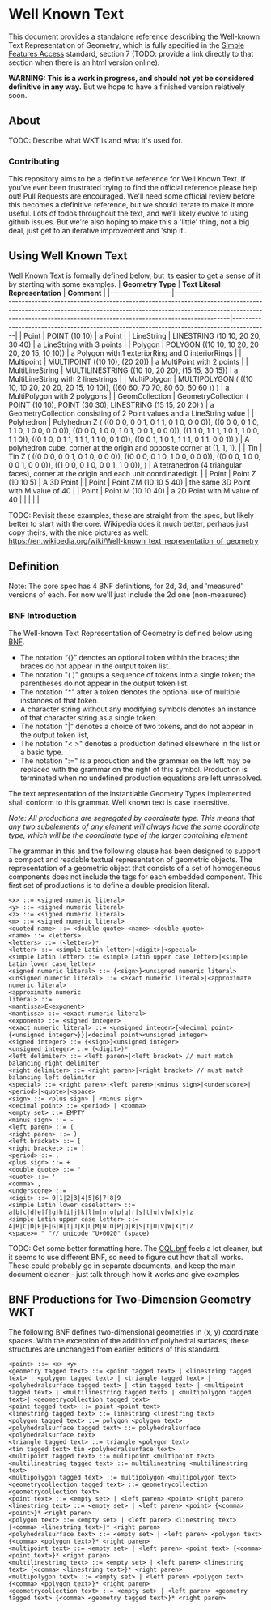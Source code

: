 # Well Known Text

This document provides a standalone reference describing the Well-known Text Representation of Geometry, which is fully specified in the 
[Simple Features Access](file:///Users/cholmes/Downloads/06-103r4_Implementation_Specification_for_Geographic_Information_-_Simple_feature_access_-_Part_1_Common_Architecture_v1.2.1.pdf)
standard, section 7 (TODO: provide a link directly to that section when there is an html version online).

**WARNING: This is a work in progress, and should not yet be considered definitive in any way.** But we hope to have a finished version relatively soon.

## About

TODO: Describe what WKT is and what it's used for.

### Contributing

This repository aims to be a definitive reference for Well Known Text. If you've ever been frustrated trying to find the official reference please help out! 
Pull Requests are encouraged. We'll need some official review before this becomes a definitive reference, but we should iterate to make it more useful. Lots
of todos throughout the text, and we'll likely evolve to using github issues. But we're also hoping to make this a 'little' thing, not a big deal, just get
to an iterative improvement and 'ship it'.

## Using Well Known Text

Well Known Text is formally defined below, but its easier to get a sense of it by starting with some examples.
| **Geometry Type** | **Text Literal Representation**                                                                                                                                                                                                                           | **Comment**                                                                             |
|-------------------|-----------------------------------------------------------------------------------------------------------------------------------------------------------------------------------------------------------------------------------------------------------|-----------------------------------------------------------------------------------------|
| Point             | POINT (10 10)                                                                                                                                                                                                                                             | a Point                                                                                 |
| LineString        | LINESTRING (10 10, 20 20, 30 40)                                                                                                                                                                                                                          | a LineString with 3 points                                                              |
| Polygon           | POLYGON ((10 10, 10 20, 20 20, 20 15, 10 10))                                                                                                                                                                                                             | a Polygon with 1 exteriorRing and 0 interiorRings                                       |
| Multipoint        | MULTIPOINT ((10 10), (20 20))                                                                                                                                                                                                                             | a MultiPoint with 2 points                                                              |
| MultiLineString   | MULTILINESTRING ((10 10, 20 20), (15 15, 30 15))                                                                                                                                                                                                          | a MultiLineString with 2 linestrings                                                    |
| MultiPolygon      | MULTIPOLYGON ( ((10 10, 10 20, 20 20, 20 15, 10 10)), ((60 60, 70 70, 80 60, 60 60 )) )                                                                                                                                                                   | a MultiPolygon with 2 polygons                                                          |
| GeomCollection    | GeometryCollection ( POINT (10 10), POINT (30 30), LINESTRING (15 15, 20 20) )                                                                                                                                                                            | a GeometryCollection consisting of 2 Point values and a LineString value                |
| Polyhedron        | Polyhedron Z ( ((0 0 0, 0 0 1, 0 1 1, 0 1 0, 0 0 0)), ((0 0 0, 0 1 0, 1 1 0, 1 0 0, 0 0 0)), ((0 0 0, 1 0 0, 1 0 1, 0 0 1, 0 0 0)), ((1 1 0, 1 1 1, 1 0 1, 1 0 0, 1 1 0)), ((0 1 0, 0 1 1, 1 1 1, 1 1 0, 0 1 0)), ((0 0 1, 1 0 1, 1 1 1, 0 1 1. 0 0 1)) ) | A polyhedron cube, corner at the origin and opposite corner at (1, 1, 1).               |
| Tin               | Tin Z ( ((0 0 0, 0 0 1, 0 1 0, 0 0 0)), ((0 0 0, 0 1 0, 1 0 0, 0 0 0)), ((0 0 0, 1 0 0, 0 0 1, 0 0 0)), ((1 0 0, 0 1 0, 0 0 1, 1 0 0)), )                                                                                                                 | A tetrahedron (4 triangular faces), corner at the origin and each unit coordinatedigit. |
| Point             | Point Z (10 10 5)                                                                                                                                                                                                                                         | A 3D Point                                                                              |
| Point             | Point ZM (10 10 5 40)                                                                                                                                                                                                                                     | the same 3D Point with M value of 40                                                    |
| Point             | Point M (10 10 40)                                                                                                                                                                                                                                        | a 2D Point with M value of 40                                                           |
|                   |                                                                                                                                                                                                                                                           |                                                                                         |

TODO: Revisit these examples, these are straight from the spec, but likely better to start with the core. Wikipedia does it much better, perhaps just copy 
theirs, with the nice pictures as well: https://en.wikipedia.org/wiki/Well-known_text_representation_of_geometry

## Definition

Note: The core spec has 4 BNF definitions, for 2d, 3d, and 'measured' versions of each. For now we'll just include the 2d one (non-measured)

### BNF Introduction

The Well-known Text Representation of Geometry is defined below using [BNF](https://en.wikipedia.org/wiki/Backus%E2%80%93Naur_form).

 * The notation “{}” denotes an optional token within the braces; the braces do not appear in the output token
list.
* The notation "( )" groups a sequence of tokens into a single token; the parentheses do not appear in the
output token list.
* The notation "*" after a token denotes the optional use of multiple instances of that token.
* A character string without any modifying symbols denotes an instance of that character string as a single
token.
* The notation "|" denotes a choice of two tokens, and do not appear in the output token list,
* The notation "< >" denotes a production defined elsewhere in the list or a basic type.
* The notation ":=" is a production and the grammar on the left may be replaced with the grammar on the
right of this symbol. Production is terminated when no undefined production equations are left unresolved.

The text representation of the instantiable Geometry Types implemented shall conform to this grammar. Well
known text is case insensitive. 

*Note: All productions are segregated by coordinate type. This means that any two subelements of any element
will always have the same coordinate type, which will be the coordinate type of the larger containing
element.* 

The grammar in this and the following clause has been designed to support a compact and readable textual
representation of geometric objects. The representation of a geometric object that consists of a set of
homogeneous components does not include the tags for each embedded component. This first set of productions
is to define a double precision literal. 

```
<x> ::= <signed numeric literal>
<y> ::= <signed numeric literal>
<z> ::= <signed numeric literal>
<m> ::= <signed numeric literal>
<quoted name> ::= <double quote> <name> <double quote>
<name> ::= <letters>
<letters> ::= (<letter>)*
<letter> ::= <simple Latin letter>|<digit>|<special>
<simple Latin letter> ::= <simple Latin upper case letter>|<simple Latin lower case letter>
<signed numeric literal> ::= {<sign>}<unsigned numeric literal>
<unsigned numeric literal> ::= <exact numeric literal>|<approximate numeric literal> 
<approximate numeric
literal> ::=
<mantissa>E<exponent>
<mantissa> ::= <exact numeric literal>
<exponent> ::= <signed integer>
<exact numeric literal> ::= <unsigned integer>{<decimal point>{<unsigned integer>}}|<decimal point><unsigned integer>
<signed integer> ::= {<sign>}<unsigned integer>
<unsigned integer> ::= (<digit>)*
<left delimiter> ::= <left paren>|<left bracket> // must match balancing right delimiter
<right delimiter> ::= <right paren>|<right bracket> // must match balancing left delimiter
<special> ::= <right paren>|<left paren>|<minus sign>|<underscore>|<period>|<quote>|<space>
<sign> ::= <plus sign> | <minus sign>
<decimal point> ::= <period> | <comma>
<empty set> ::= EMPTY
<minus sign> ::= -
<left paren> ::= (
<right paren> ::= )
<left bracket> ::= [
<right bracket> ::= ]
<period> ::= .
<plus sign> ::= +
<double quote> ::= "
<quote> ::= '
<comma> ,
<underscore> ::= _ 
<digit> ::= 0|1|2|3|4|5|6|7|8|9
<simple Latin lower caseletter> ::= a|b|c|d|e|f|g|h|i|j|k|l|m|n|o|p|q|r|s|t|u|v|w|x|y|z
<simple Latin upper case letter> ::= A|B|C|D|E|F|G|H|I|J|K|L|M|N|O|P|Q|R|S|T|U|V|W|X|Y|Z
<space>= " "// unicode "U+0020" (space) 
```
TODO: Get some better formatting here. The [CQL.bnf](https://github.com/opengeospatial/ogcapi-features/blob/e4912fa8e6f285acbbc03b5595dbbab29659f4b2/extensions/cql/standard/schema/cql.bnf) 
feels a lot cleaner, but it seems to use different BNF, so need to figure out how that all works. These could probably go in separate documents, and keep the main
document cleaner - just talk through how it works and give examples

## BNF Productions for Two-Dimension Geometry WKT 

The following BNF defines two-dimensional geometries in (x, y) coordinate spaces. With the exception of the
addition of polyhedral surfaces, these structures are unchanged from earlier editions of this standard. 

```
<point> ::= <x> <y>
<geometry tagged text> ::= <point tagged text> | <linestring tagged text> | <polygon tagged text> | <triangle tagged text> | <polyhedralsurface tagged text> | <tin tagged text> | <multipoint tagged text> | <multilinestring tagged text> | <multipolygon tagged text>| <geometrycollection tagged text>
<point tagged text> ::= point <point text>
<linestring tagged text> ::= linestring <linestring text>
<polygon tagged text> ::= polygon <polygon text>
<polyhedralsurface tagged text> ::= polyhedralsurface <polyhedralsurface text>
<triangle tagged text> ::= triangle <polygon text>
<tin tagged text> tin <polyhedralsurface text>
<multipoint tagged text> ::= multipoint <multipoint text>
<multilinestring tagged text> ::= multilinestring <multilinestring text>
<multipolygon tagged text> ::= multipolygon <multipolygon text>
<geometrycollection tagged text> ::= geometrycollection
<geometrycollection text>
<point text> ::= <empty set> | <left paren> <point> <right paren> 
<linestring text> ::= <empty set> | <left paren> <point> {<comma> <point>}* <right paren>
<polygon text> ::= <empty set> | <left paren> <linestring text> {<comma> <linestring text>}* <right paren>
<polyhedralsurface text> ::= <empty set> | <left paren> <polygon text> {<comma> <polygon text>}* <right paren>
<multipoint text> ::= <empty set> | <left paren> <point text> {<comma> <point text>}* <right paren>
<multilinestring text> ::= <empty set> | <left paren> <linestring text> {<comma> <linestring text>}* <right paren>
<multipolygon text> ::= <empty set> | <left paren> <polygon text> {<comma> <polygon text>}* <right paren>
<geometrycollection text> ::= <empty set> | <left paren> <geometry tagged text> {<comma> <geometry tagged text>}* <right paren> 
```
